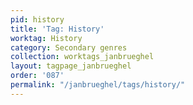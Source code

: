 ```yaml
---
pid: history
title: 'Tag: History'
worktag: History
category: Secondary genres
collection: worktags_janbrueghel
layout: tagpage_janbrueghel
order: '087'
permalink: "/janbrueghel/tags/history/"
---
```

